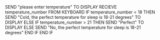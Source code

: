 SEND "please enter temperature" TO DISPLAY
RECIEVE temperature_number FROM KEYBOARD
IF temperature_number < 18 THEN
SEND "Cold, the perfect temperature for sleep is 18-21 degrees" TO DISPLAY
ELSE IF temperature_number > 21 THEN
SEND "Perfect" TO DISPLAY
ELSE SEND "No, the perfect temperature for sleep is 18-21 degrees"
END IF
END IF
